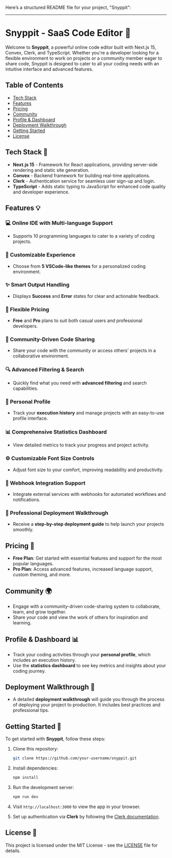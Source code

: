 Here’s a structured README file for your project, "Snyppit":

---

# Snyppit - SaaS Code Editor 🚀

Welcome to **Snyppit**, a powerful online code editor built with Next.js 15, Convex, Clerk, and TypeScript. Whether you're a developer looking for a flexible environment to work on projects or a community member eager to share code, Snyppit is designed to cater to all your coding needs with an intuitive interface and advanced features.

## Table of Contents

- [Tech Stack](#tech-stack)
- [Features](#features)
- [Pricing](#pricing)
- [Community](#community)
- [Profile & Dashboard](#profile--dashboard)
- [Deployment Walkthrough](#deployment-walkthrough)
- [Getting Started](#getting-started)
- [License](#license)

## Tech Stack 🚀

- **Next.js 15** - Framework for React applications, providing server-side rendering and static site generation.
- **Convex** - Backend framework for building real-time applications.
- **Clerk** - Authentication service for seamless user sign-up and login.
- **TypeScript** - Adds static typing to JavaScript for enhanced code quality and developer experience.

## Features 💡

### 💻 Online IDE with Multi-language Support
- Supports 10 programming languages to cater to a variety of coding projects.

### 🎨 Customizable Experience
- Choose from **5 VSCode-like themes** for a personalized coding environment.

### ✨ Smart Output Handling
- Displays **Success** and **Error** states for clear and actionable feedback.

### 💎 Flexible Pricing
- **Free** and **Pro** plans to suit both casual users and professional developers.

### 🤝 Community-Driven Code Sharing
- Share your code with the community or access others' projects in a collaborative environment.

### 🔍 Advanced Filtering & Search
- Quickly find what you need with **advanced filtering** and search capabilities.

### 👤 Personal Profile
- Track your **execution history** and manage projects with an easy-to-use profile interface.

### 📊 Comprehensive Statistics Dashboard
- View detailed metrics to track your progress and project activity.

### ⚙️ Customizable Font Size Controls
- Adjust font size to your comfort, improving readability and productivity.

### 🔗 Webhook Integration Support
- Integrate external services with webhooks for automated workflows and notifications.

### 🌟 Professional Deployment Walkthrough
- Receive a **step-by-step deployment guide** to help launch your projects smoothly.

## Pricing 💸

- **Free Plan**: Get started with essential features and support for the most popular languages.
- **Pro Plan**: Access advanced features, increased language support, custom theming, and more.

## Community 🌍

- Engage with a community-driven code-sharing system to collaborate, learn, and grow together.
- Share your code and view the work of others for inspiration and learning.

## Profile & Dashboard 📊

- Track your coding activities through your **personal profile**, which includes an execution history.
- Use the **statistics dashboard** to see key metrics and insights about your coding journey.

## Deployment Walkthrough 🌱

- A detailed **deployment walkthrough** will guide you through the process of deploying your project to production. It includes best practices and professional tips.

## Getting Started 🚀

To get started with **Snyppit**, follow these steps:

1. Clone this repository:
   ```bash
   git clone https://github.com/your-username/snyppit.git
   ```

2. Install dependencies:
   ```bash
   npm install
   ```

3. Run the development server:
   ```bash
   npm run dev
   ```

4. Visit `http://localhost:3000` to view the app in your browser.

5. Set up authentication via **Clerk** by following the [Clerk documentation](https://clerk.dev/docs).

## License 📄

This project is licensed under the MIT License - see the [LICENSE](LICENSE) file for details.

